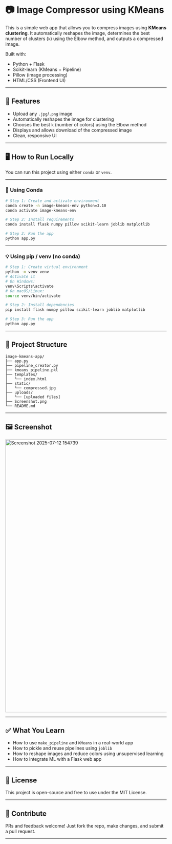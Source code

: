 
# 📷 Image Compressor using KMeans

This is a simple web app that allows you to compress images using **KMeans clustering**. It automatically reshapes the image, determines the best number of clusters (`k`) using the Elbow method, and outputs a compressed image.

Built with:
- Python + Flask
- Scikit-learn (KMeans + Pipeline)
- Pillow (image processing)
- HTML/CSS (Frontend UI)

---

## 🚀 Features

- Upload any `.jpg`/`.png` image
- Automatically reshapes the image for clustering
- Chooses the best `k` (number of colors) using the Elbow method
- Displays and allows download of the compressed image
- Clean, responsive UI

---

## 🖥️ How to Run Locally

You can run this project using either `conda` or `venv`.

---

### 🐍 Using Conda

```bash
# Step 1: Create and activate environment
conda create -n image-kmeans-env python=3.10
conda activate image-kmeans-env

# Step 2: Install requirements
conda install flask numpy pillow scikit-learn joblib matplotlib

# Step 3: Run the app
python app.py
```

---

### 💡 Using pip / venv (no conda)

```bash
# Step 1: Create virtual environment
python -m venv venv
# Activate it
# On Windows:
venv\Scripts\activate
# On macOS/Linux:
source venv/bin/activate

# Step 2: Install dependencies
pip install flask numpy pillow scikit-learn joblib matplotlib

# Step 3: Run the app
python app.py
```

---

## 📂 Project Structure

```
image-kmeans-app/
├── app.py
├── pipeline_creator.py
├── kmeans_pipeline.pkl
├── templates/
│   └── index.html
├── static/
│   └── compressed.jpg
├── uploads/
│   └── [uploaded files]
├── Screenshot.png
└── README.md
```

---

## 🖼️ Screenshot
<img width="1872" height="850" alt="Screenshot 2025-07-12 154739" src="https://github.com/user-attachments/assets/e4cedacc-d635-4082-be77-425a8aaf3cb2" />


---

## ✅ What You Learn

- How to use `make_pipeline` and `KMeans` in a real-world app
- How to pickle and reuse pipelines using `joblib`
- How to reshape images and reduce colors using unsupervised learning
- How to integrate ML with a Flask web app

---

## 📜 License

This project is open-source and free to use under the MIT License.

---

## 🙌 Contribute

PRs and feedback welcome! Just fork the repo, make changes, and submit a pull request.

---
